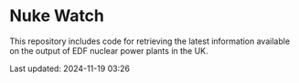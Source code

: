 # Nuke Watch

This repository includes code for retrieving the latest information available on the output of EDF nuclear power plants in the UK.

Last updated: 2024-11-19 03:26